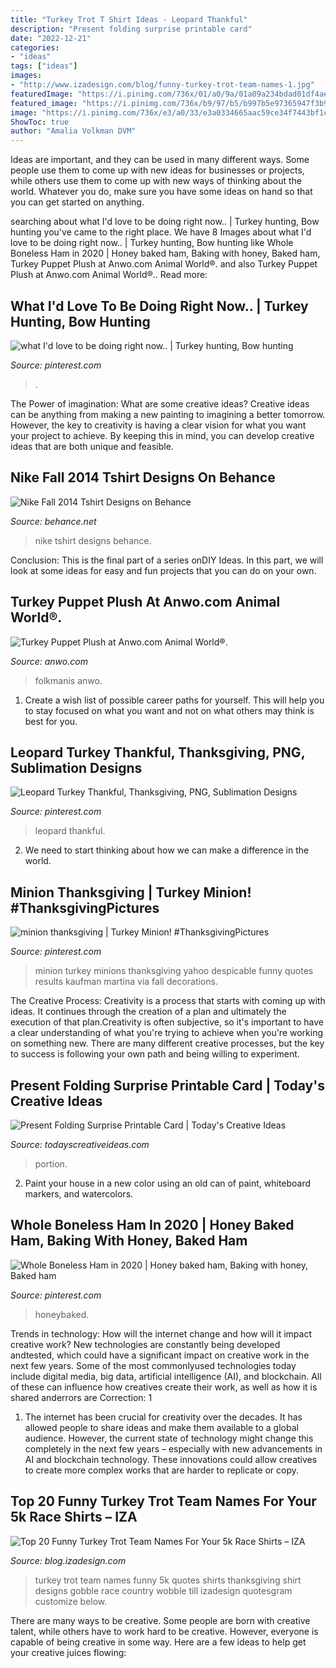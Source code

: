 ```yaml
---
title: "Turkey Trot T Shirt Ideas - Leopard Thankful"
description: "Present folding surprise printable card"
date: "2022-12-21"
categories:
- "ideas"
tags: ["ideas"]
images:
- "http://www.izadesign.com/blog/funny-turkey-trot-team-names-1.jpg"
featuredImage: "https://i.pinimg.com/736x/01/a0/9a/01a09a234bdad01df4ae4d93b7876ad3.jpg"
featured_image: "https://i.pinimg.com/736x/b9/97/b5/b997b5e97365947f3b9452fb340452f1.jpg"
image: "https://i.pinimg.com/736x/e3/a0/33/e3a0334665aac59ce34f7443bf1cec5d--hunting-guns-wild-turkey.jpg"
ShowToc: true
author: "Amalia Volkman DVM"
---
```



Ideas are important, and they can be used in many different ways. Some people use them to come up with new ideas for businesses or projects, while others use them to come up with new ways of thinking about the world. Whatever you do, make sure you have some ideas on hand so that you can get started on anything.

	

		
searching about what I&#039;d love to be doing right now.. | Turkey hunting, Bow hunting you've came to the right place. We have 8 Images about what I&#039;d love to be doing right now.. | Turkey hunting, Bow hunting like Whole Boneless Ham in 2020 | Honey baked ham, Baking with honey, Baked ham, Turkey Puppet Plush at Anwo.com Animal World®. and also Turkey Puppet Plush at Anwo.com Animal World®.. Read more:
		
    
## What I&#039;d Love To Be Doing Right Now.. | Turkey Hunting, Bow Hunting

<img loading=lazy src="https://i.pinimg.com/736x/e3/a0/33/e3a0334665aac59ce34f7443bf1cec5d--hunting-guns-wild-turkey.jpg" onerror="this.onerror=null;this.src='https://tse4.mm.bing.net/th?id=OIP.U88mXOe3htJoWbC81cz7QgHaLH&amp;pid=15.1';" alt="what I&#039;d love to be doing right now.. | Turkey hunting, Bow hunting">

_Source: pinterest.com_

>. 

	

The Power of imagination: What are some creative ideas?
Creative ideas can be anything from making a new painting to imagining a better tomorrow. However, the key to creativity is having a clear vision for what you want your project to achieve. By keeping this in mind, you can develop creative ideas that are both unique and feasible.

    
## Nike Fall 2014 Tshirt Designs On Behance

<img loading=lazy src="https://mir-s3-cdn-cf.behance.net/project_modules/disp/42468620413693.562eae73ae9ca.jpg" onerror="this.onerror=null;this.src='https://tse1.mm.bing.net/th?id=OIP.Q_Oe4FYlUGow9bPbNOdLNgHaHk&amp;pid=15.1';" alt="Nike Fall 2014 Tshirt Designs on Behance">

_Source: behance.net_

>nike tshirt designs behance. 

	

Conclusion:
This is the final part of a series onDIY Ideas. In this part, we will look at some ideas for easy and fun projects that you can do on your own.

    
## Turkey Puppet Plush At Anwo.com Animal World®.

<img loading=lazy src="https://anwo.com/store/media/turkey-puppet-folkmanis.jpg" onerror="this.onerror=null;this.src='https://tse4.mm.bing.net/th?id=OIP.IRuS7swQefzc8LN1J6lABAHaIl&amp;pid=15.1';" alt="Turkey Puppet Plush at Anwo.com Animal World®.">

_Source: anwo.com_

>folkmanis anwo. 

	

1. Create a wish list of possible career paths for yourself. This will help you to stay focused on what you want and not on what others may think is best for you. 

    
## Leopard Turkey Thankful, Thanksgiving, PNG, Sublimation Designs

<img loading=lazy src="https://i.pinimg.com/736x/7f/c2/44/7fc244ef08107a2f4987031df6b2d075.jpg" onerror="this.onerror=null;this.src='https://tse2.mm.bing.net/th?id=OIP.NUWWSd1zJWf90G99d7ndDgHaI7&amp;pid=15.1';" alt="Leopard Turkey Thankful, Thanksgiving, PNG, Sublimation Designs">

_Source: pinterest.com_

>leopard thankful. 

	

2. We need to start thinking about how we can make a difference in the world.

    
## Minion Thanksgiving | Turkey Minion! #ThanksgivingPictures

<img loading=lazy src="https://i.pinimg.com/736x/01/a0/9a/01a09a234bdad01df4ae4d93b7876ad3.jpg" onerror="this.onerror=null;this.src='https://tse1.mm.bing.net/th?id=OIP.54h2uc-KrfJTIcXRBYS-vQHaHW&amp;pid=15.1';" alt="minion thanksgiving | Turkey Minion! #ThanksgivingPictures">

_Source: pinterest.com_

>minion turkey minions thanksgiving yahoo despicable funny quotes results kaufman martina via fall decorations. 

	

The Creative Process:
Creativity is a process that starts with coming up with ideas. It continues through the creation of a plan and ultimately the execution of that plan.Creativity is often subjective, so it's important to have a clear understanding of what you're trying to achieve when you're working on something new. There are many different creative processes, but the key to success is following your own path and being willing to experiment.

    
## Present Folding Surprise Printable Card | Today&#039;s Creative Ideas

<img loading=lazy src="https://todayscreativeideas.com/wp-content/uploads/2020/12/Present-Folding-Surprise-Card-2.jpg" onerror="this.onerror=null;this.src='https://tse1.mm.bing.net/th?id=OIP.OslkhSTglTsd6gS2HrohbwHaFj&amp;pid=15.1';" alt="Present Folding Surprise Printable Card | Today&#039;s Creative Ideas">

_Source: todayscreativeideas.com_

>portion. 

	

2. Paint your house in a new color using an old can of paint, whiteboard markers, and watercolors.

    
## Whole Boneless Ham In 2020 | Honey Baked Ham, Baking With Honey, Baked Ham

<img loading=lazy src="https://i.pinimg.com/736x/b9/97/b5/b997b5e97365947f3b9452fb340452f1.jpg" onerror="this.onerror=null;this.src='https://tse2.mm.bing.net/th?id=OIP.XCRtvPdLKaN5tum-iXA68AHaHa&amp;pid=15.1';" alt="Whole Boneless Ham in 2020 | Honey baked ham, Baking with honey, Baked ham">

_Source: pinterest.com_

>honeybaked. 

	

Trends in technology: How will the internet change and how will it impact creative work?
New technologies are constantly being developed andtested, which could have a significant impact on creative work in the next few years. Some of the most commonlyused technologies today include digital media, big data, artificial intelligence (AI), and blockchain. All of these can influence how creatives create their work, as well as how it is shared anderrors are Correction: 1
1) The internet has been crucial for creativity over the decades. It has allowed people to share ideas and make them available to a global audience. However, the current state of technology might change this completely in the next few years – especially with new advancements in AI and blockchain technology. These innovations could allow creatives to create more complex works that are harder to replicate or copy.

    
## Top 20 Funny Turkey Trot Team Names For Your 5k Race Shirts – IZA

<img loading=lazy src="http://www.izadesign.com/blog/funny-turkey-trot-team-names-1.jpg" onerror="this.onerror=null;this.src='https://tse1.mm.bing.net/th?id=OIP.cO4ey0lmSxI1EeBOIEcSOwHaHa&amp;pid=15.1';" alt="Top 20 Funny Turkey Trot Team Names For Your 5k Race Shirts – IZA">

_Source: blog.izadesign.com_

>turkey trot team names funny 5k quotes shirts thanksgiving shirt designs gobble race country wobble till izadesign quotesgram customize below. 

	

There are many ways to be creative. Some people are born with creative talent, while others have to work hard to be creative. However, everyone is capable of being creative in some way. Here are a few ideas to help get your creative juices flowing:


